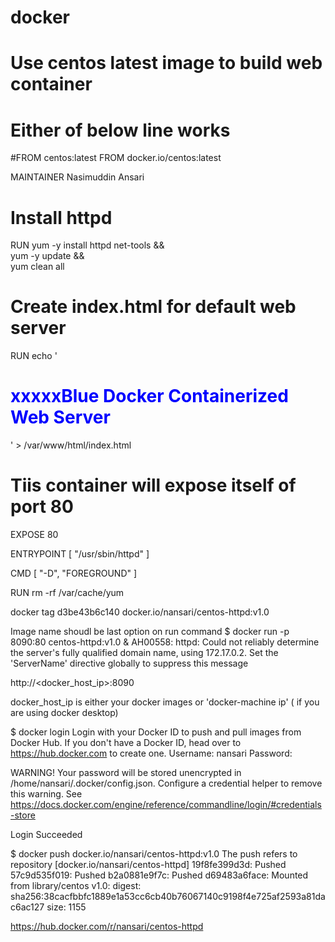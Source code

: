 # docker


# Use centos latest image to build web container
# Either of below line works
#FROM centos:latest
FROM docker.io/centos:latest

MAINTAINER Nasimuddin Ansari

# Install httpd
RUN yum -y install httpd net-tools && \
    yum -y update && \
    yum clean all

# Create index.html for default web server
RUN echo '<html><h1 style="color:blue;">xxxxxBlue Docker Containerized Web Server</h1></html>' > /var/www/html/index.html

# Tiis container will expose itself of port 80
EXPOSE 80

ENTRYPOINT [ "/usr/sbin/httpd" ]

CMD [ "-D", "FOREGROUND" ]

RUN rm -rf /var/cache/yum



docker tag d3be43b6c140 docker.io/nansari/centos-httpd:v1.0

Image name shoudl be last option on run command
$ docker run -p 8090:80 centos-httpd:v1.0  &
AH00558: httpd: Could not reliably determine the server's fully qualified domain name, using 172.17.0.2. Set the 'ServerName' directive globally to suppress this message

http://<docker_host_ip>:8090

docker_host_ip is either your docker images or 'docker-machine ip' ( if you are using docker desktop)



$ docker login
Login with your Docker ID to push and pull images from Docker Hub. If you don't have a Docker ID, head over to https://hub.docker.com to create one.
Username: nansari
Password: 

WARNING! Your password will be stored unencrypted in /home/nansari/.docker/config.json.
Configure a credential helper to remove this warning. See
https://docs.docker.com/engine/reference/commandline/login/#credentials-store

Login Succeeded

$ docker push docker.io/nansari/centos-httpd:v1.0
The push refers to repository [docker.io/nansari/centos-httpd]
19f8fe399d3d: Pushed 
57c9d535f019: Pushed 
b2a0881e9f7c: Pushed 
d69483a6face: Mounted from library/centos 
v1.0: digest: sha256:38cacfbbfc1889e1a53cc6cb40b76067140c9198f4e725af2593a81dac6ac127 size: 1155


https://hub.docker.com/r/nansari/centos-httpd

